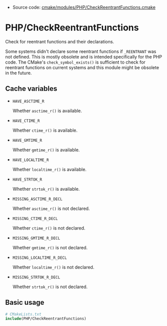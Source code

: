 <!-- This is auto-generated file. -->
* Source code: [cmake/modules/PHP/CheckReentrantFunctions.cmake](https://github.com/petk/php-build-system/blob/master/cmake/cmake/modules/PHP/CheckReentrantFunctions.cmake)

# PHP/CheckReentrantFunctions

Check for reentrant functions and their declarations.

Some systems didn't declare some reentrant functions if `_REENTRANT` was not
defined. This is mostly obsolete and is intended specifically for the PHP code.
The CMake's `check_symbol_exists()` is sufficient to check for reentrant
functions on current systems and this module might be obsolete in the future.

## Cache variables

* `HAVE_ASCTIME_R`

  Whether `asctime_r()` is available.

* `HAVE_CTIME_R`

  Whether `ctime_r()` is available.

* `HAVE_GMTIME_R`

  Whether `gmtime_r()` is available.

* `HAVE_LOCALTIME_R`

  Whether `localtime_r()` is available.

* `HAVE_STRTOK_R`

  Whether `strtok_r()` is available.

* `MISSING_ASCTIME_R_DECL`

  Whether `asctime_r()` is not declared.

* `MISSING_CTIME_R_DECL`

  Whether `ctime_r()` is not declared.

* `MISSING_GMTIME_R_DECL`

  Whether `gmtime_r()` is not declared.

* `MISSING_LOCALTIME_R_DECL`

  Whether `localtime_r()` is not declared.

* `MISSING_STRTOK_R_DECL`

  Whether `strtok_r()` is not declared.

## Basic usage

```cmake
# CMakeLists.txt
include(PHP/CheckReentrantFunctions)
```
